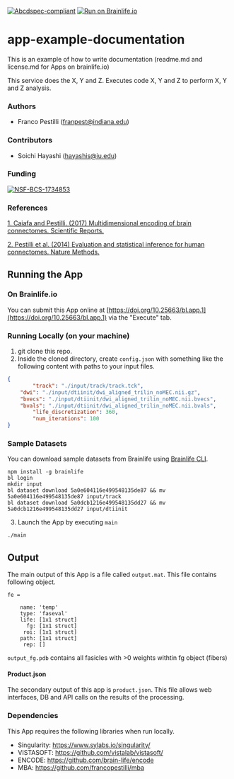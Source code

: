[![Abcdspec-compliant](https://img.shields.io/badge/ABCD_Spec-v1.1-green.svg)](https://github.com/soichih/abcd-spec)
[![Run on Brainlife.io](https://img.shields.io/badge/Brainlife-bl.app.1-blue.svg)](https://doi.org/10.25663/bl.app.1)

# app-example-documentation
This is an example of how to write documentation (readme.md and license.md for Apps on brainlife.io)

This service does the X, Y and Z. Executes code X, Y and Z to perform X, Y and Z analysis.

### Authors
- Franco Pestilli (franpest@indiana.edu)

### Contributors
- Soichi Hayashi (hayashis@iu.edu)

### Funding 
[![NSF-BCS-1734853](https://img.shields.io/badge/NSF_BCS-1734853-blue.svg)](https://nsf.gov/awardsearch/showAward?AWD_ID=1734853)

### References 
[1. Caiafa and Pestilli. (2017) Multidimensional encoding of brain connectomes. Scientific Reports.](https://www.ncbi.nlm.nih.gov/pubmed/28904382)

[2. Pestilli et al. (2014) Evaluation and statistical inference for human connectomes. Nature Methods.](https://www.ncbi.nlm.nih.gov/pubmed/25194848)

## Running the App 

### On Brainlife.io

You can submit this App online at [https://doi.org/10.25663/bl.app.1](https://doi.org/10.25663/bl.app.1) via the "Execute" tab.

### Running Locally (on your machine)

1. git clone this repo.
2. Inside the cloned directory, create `config.json` with something like the following content with paths to your input files.

```json
{
        "track": "./input/track/track.tck",
	"dwi": "./input/dtiinit/dwi_aligned_trilin_noMEC.nii.gz",
	"bvecs": "./input/dtiinit/dwi_aligned_trilin_noMEC.nii.bvecs",
	"bvals": "./input/dtiinit/dwi_aligned_trilin_noMEC.nii.bvals",
        "life_discretization": 360,
        "num_iterations": 100
}
```

### Sample Datasets

You can download sample datasets from Brainlife using [Brainlife CLI](https://github.com/brain-life/cli).

```
npm install -g brainlife
bl login
mkdir input
bl dataset download 5a0e604116e499548135de87 && mv 5a0e604116e499548135de87 input/track
bl dataset download 5a0dcb1216e499548135dd27 && mv 5a0dcb1216e499548135dd27 input/dtiinit
```


3. Launch the App by executing `main`

```bash
./main
```

## Output

The main output of this App is a file called `output.mat`. This file contains following object.

```
fe = 

    name: 'temp'
    type: 'faseval'
    life: [1x1 struct]
      fg: [1x1 struct]
     roi: [1x1 struct]
    path: [1x1 struct]
     rep: []
```

`output_fg.pdb` contains all fasicles with >0 weights withtin fg object (fibers)

#### Product.json
The secondary output of this app is `product.json`. This file allows web interfaces, DB and API calls on the results of the processing. 

### Dependencies

This App requires the following libraries when run locally.

  - Singularity: https://www.sylabs.io/singularity/
  - VISTASOFT: https://github.com/vistalab/vistasoft/
  - ENCODE: https://github.com/brain-life/encode
  - MBA: https://github.com/francopestilli/mba
